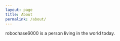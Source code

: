 ```yaml
---
layout: page
title: About
permalink: /about/
---
```


robochase6000 is a person living in the world today.